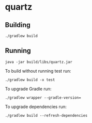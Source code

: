 quartz
======

Building
--------
```
./gradlew build
```

Running
-------
```
java -jar build/libs/quartz.jar
```

To build without running test run:
```
./gradlew build -x test
```

To upgrade Gradle run:
```
./gradlew wrapper --gradle-version=
```

To upgrade dependencies run:
```
./gradlew build --refresh-dependencies
```
